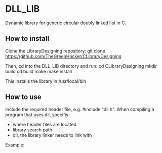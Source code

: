 # DLL_LIB
Dynamic library for generic circular doubly linked list in C.


## How to install 
Clone the LibraryDesigning repository:
    git clone https://github.com/TheGreenHacker/CLibraryDesigning

Then, cd into the DLL_LIB directory and run:
    cd CLibraryDesigning
    mkdir build
    cd build
    make 
    make install
    
This installs the library in /usr/local/bin


## How to use
Include the required header file, e.g. #include "dll.h". When compiling a program that uses dll, specifiy:
* where header files are located 
* library search path 
* dll, the library linker needs to link with

Example:
  
